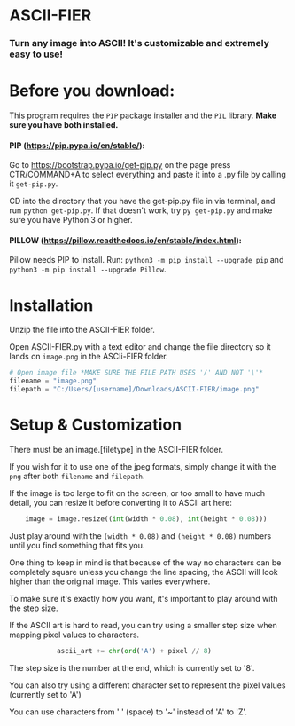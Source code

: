 # ASCII-FIER

### Turn any image into ASCII! It's customizable and extremely easy to use!

# Before you download:

This program requires the `PIP` package installer and the `PIL` library. **Make sure you have both installed.**

#### PIP (https://pip.pypa.io/en/stable/):

Go to https://bootstrap.pypa.io/get-pip.py on the page press CTR/COMMAND+A to select everything and paste it into a .py file by calling it `get-pip.py`.

CD into the directory that you have the get-pip.py file in via terminal, and run `python get-pip.py`. If that doesn't work, try `py get-pip.py` and make sure you have Python 3 or higher.

#### PILLOW (https://pillow.readthedocs.io/en/stable/index.html):

Pillow needs PIP to install. Run: `python3 -m pip install --upgrade pip` and `python3 -m pip install --upgrade Pillow`.

# Installation

Unzip the file into the ASCII-FIER folder.

Open ASCII-FIER.py with a text editor and change the file directory so it lands on `image.png` in the ASCIi-FIER folder.

```python
# Open image file *MAKE SURE THE FILE PATH USES '/' AND NOT '\'*
filename = "image.png"
filepath = "C:/Users/[username]/Downloads/ASCII-FIER/image.png"
```

# Setup & Customization

There must be an image.[filetype] in the ASCII-FIER folder.

If you wish for it to use one of the jpeg formats, simply change it with the `png` after both `filename` and `filepath`.

If the image is too large to fit on the screen, or too small to have much detail, you can resize it before converting it to ASCII art here:

```python
    image = image.resize((int(width * 0.08), int(height * 0.08)))
```

Just play around with the `(width * 0.08)` and `(height * 0.08)` numbers until you find something that fits you.

One thing to keep in mind is that because of the way no characters can be completely square unless you change the line spacing, the ASCII will look higher than the original image. This varies everywhere.

To make sure it's exactly how you want, it's important to play around with the step size.

If the ASCII art is hard to read, you can try using a smaller step size when mapping pixel values to characters.

```python
            ascii_art += chr(ord('A') + pixel // 8)
```

The step size is the number at the end, which is currently set to '8'.

You can also try using a different character set to represent the pixel values (currently set to 'A')

You can use characters from ' ' (space) to '~' instead of 'A' to 'Z'.
